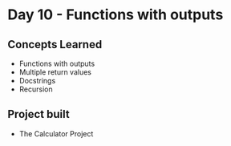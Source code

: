 # Day 10 - Functions with outputs

## Concepts Learned
- Functions with outputs
- Multiple return values
- Docstrings
- Recursion

## Project built
- The Calculator Project